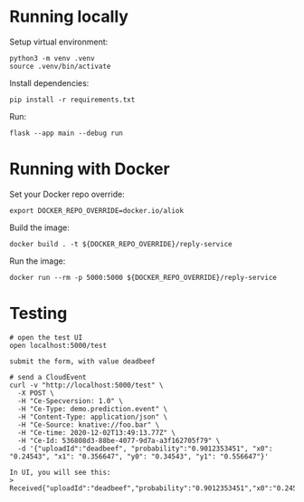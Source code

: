 # Running locally

Setup virtual environment:
```shell
python3 -m venv .venv
source .venv/bin/activate
```

Install dependencies:
```shell
pip install -r requirements.txt
```

Run:
```shell
flask --app main --debug run
```

# Running with Docker

Set your Docker repo override:
```shell
export DOCKER_REPO_OVERRIDE=docker.io/aliok
```


Build the image:
```shell
docker build . -t ${DOCKER_REPO_OVERRIDE}/reply-service
```

Run the image:
```shell
docker run --rm -p 5000:5000 ${DOCKER_REPO_OVERRIDE}/reply-service
```

# Testing

```shell
# open the test UI
open localhost:5000/test

submit the form, with value deadbeef

# send a CloudEvent
curl -v "http://localhost:5000/test" \
  -X POST \
  -H "Ce-Specversion: 1.0" \
  -H "Ce-Type: demo.prediction.event" \
  -H "Content-Type: application/json" \
  -H "Ce-Source: knative://foo.bar" \
  -H "Ce-time: 2020-12-02T13:49:13.77Z" \
  -H "Ce-Id: 536808d3-88be-4077-9d7a-a3f162705f79" \
  -d '{"uploadId":"deadbeef", "probability":"0.9012353451", "x0": "0.24543", "x1": "0.356647", "y0": "0.34543", "y1": "0.556647"}'
  
In UI, you will see this:
> Received{"uploadId":"deadbeef","probability":"0.9012353451","x0":"0.24543","x1":"0.356647","y0":"0.34543","y1":"0.556647"}
```


